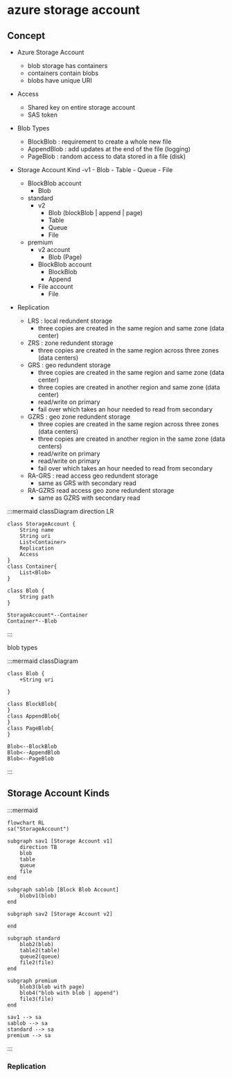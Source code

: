 # azure storage account

## Concept
- Azure Storage Account
    - blob storage has containers
    - containers contain blobs
    - blobs have unique URI
- Access
    - Shared key on entire storage account
    - SAS token

- Blob Types
    - BlockBlob : requirement to create a whole new file
    - AppendBlob : add updates at the end of the file (logging)
    - PageBlob : random access to data stored in a file (disk)

- Storage Account Kind
    -v1
        - Blob
        - Table
        - Queue
        - File
    - BlockBlob account
        - Blob
    - standard
        - v2
            - Blob (blockBlob | append | page)
            - Table
            - Queue
            - File
    - premium
        - v2 account
            - Blob (Page)
        - BlockBlob account
            - BlockBlob
            - Append
        - File account
            - File
- Replication
    - LRS : local redundent storage
        - three copies are created in the same region and same zone (data center)
    - ZRS : zone redundent storage
        - three copies are created in the same region across three zones (data centers)
    - GRS : geo redundent storage
        - three copies are created in the same region and same zone (data center)
        - three copies are created in another region and same zone (data center)
        - read/write on primary
        - fail over which takes an hour needed to read from secondary
    - GZRS : geo zone redundent storage
        - three copies are created in the same region across three zones (data centers)
        - three copies are created in another region in the same zone (data centers)
        - read/write on primary
        - read/write on primary
        - fail over which takes an hour needed to read from secondary
    - RA-GRS : read access geo redundent storage
        - same as GRS with secondary read
    - RA-GZRS read access geo zone redundent storage
        - same as GZRS with secondary read


:::mermaid
    classDiagram
    direction LR

    class StorageAccount {
        String name
        String uri
        List<Container>
        Replication
        Access
    }
    class Container{
        List<Blob>
    }

    class Blob {
        String path
    }

    StorageAccount*--Container
    Container*--Blob
:::

blob types

:::mermaid
    classDiagram

    class Blob {
        +String uri

    }

    class BlockBlob{        
    }
    class AppendBlob{        
    }
    class PageBlob{        
    }

    Blob<--BlockBlob
    Blob<--AppendBlob
    Blob<--PageBlob
:::

## Storage Account Kinds

:::mermaid

    flowchart RL
    sa("StorageAccount")

    subgraph sav1 [Storage Account v1]
        direction TB
        blob
        table
        queue
        file
    end

    subgraph sablob [Block Blob Account]
        blobv1(blob)
    end

    subgraph sav2 [Storage Account v2]

    end

    subgraph standard
        blob2(blob)
        table2(table)
        queue2(queue)
        file2(file)
    end

    subgraph premium
        blob3(blob with page)
        blob4("blob with blob | append")
        file3(file)
    end

    sav1 --> sa
    sablob --> sa
    standard --> sa
    premium --> sa
    
:::

### Replication 